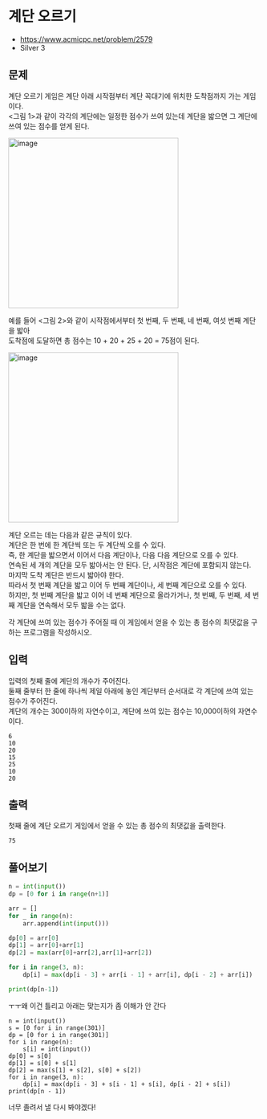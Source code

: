 # 계단 오르기

- https://www.acmicpc.net/problem/2579
- Silver 3

## 문제

계단 오르기 게임은 계단 아래 시작점부터 계단 꼭대기에 위치한 도착점까지 가는 게임이다.  
<그림 1>과 같이 각각의 계단에는 일정한 점수가 쓰여 있는데 계단을 밟으면 그 계단에 쓰여 있는 점수를 얻게 된다.  

<img width="339" alt="image" src="https://user-images.githubusercontent.com/46602874/209560164-272f2f57-06db-4ecc-aed3-8e046ffded1c.png">

예를 들어 <그림 2>와 같이 시작점에서부터 첫 번째, 두 번째, 네 번째, 여섯 번째 계단을 밟아  
도착점에 도달하면 총 점수는 10 + 20 + 25 + 20 = 75점이 된다.

<img width="339" alt="image" src="https://user-images.githubusercontent.com/46602874/209560174-f3b8742b-cb5a-4b19-a6e3-d738515328b3.png">

계단 오르는 데는 다음과 같은 규칙이 있다.  
계단은 한 번에 한 계단씩 또는 두 계단씩 오를 수 있다.  
즉, 한 계단을 밟으면서 이어서 다음 계단이나, 다음 다음 계단으로 오를 수 있다.  
연속된 세 개의 계단을 모두 밟아서는 안 된다. 단, 시작점은 계단에 포함되지 않는다.  
마지막 도착 계단은 반드시 밟아야 한다.  
따라서 첫 번째 계단을 밟고 이어 두 번째 계단이나, 세 번째 계단으로 오를 수 있다.  
하지만, 첫 번째 계단을 밟고 이어 네 번째 계단으로 올라가거나, 첫 번째, 두 번째, 세 번째 계단을 연속해서 모두 밟을 수는 없다.
  
각 계단에 쓰여 있는 점수가 주어질 때 이 게임에서 얻을 수 있는 총 점수의 최댓값을 구하는 프로그램을 작성하시오.

## 입력

입력의 첫째 줄에 계단의 개수가 주어진다.  
둘째 줄부터 한 줄에 하나씩 제일 아래에 놓인 계단부터 순서대로 각 계단에 쓰여 있는 점수가 주어진다.  
계단의 개수는 300이하의 자연수이고, 계단에 쓰여 있는 점수는 10,000이하의 자연수이다.

```
6
10
20
15
25
10
20
```

## 출력
첫째 줄에 계단 오르기 게임에서 얻을 수 있는 총 점수의 최댓값을 출력한다.

`75`

## 풀어보기

```python
n = int(input())
dp = [0 for i in range(n+1)]

arr = []
for _ in range(n):
    arr.append(int(input()))

dp[0] = arr[0]
dp[1] = arr[0]+arr[1]
dp[2] = max(arr[0]+arr[2],arr[1]+arr[2])

for i in range(3, n):
    dp[i] = max(dp[i - 3] + arr[i - 1] + arr[i], dp[i - 2] + arr[i])

print(dp[n-1])
```

ㅜㅜ왜 이건 틀리고
아래는 맞는지가 좀 이해가 안 간다

``` 
n = int(input())
s = [0 for i in range(301)]
dp = [0 for i in range(301)]
for i in range(n):
    s[i] = int(input())
dp[0] = s[0]
dp[1] = s[0] + s[1]
dp[2] = max(s[1] + s[2], s[0] + s[2])
for i in range(3, n):
    dp[i] = max(dp[i - 3] + s[i - 1] + s[i], dp[i - 2] + s[i])
print(dp[n - 1])
``` 

너무 졸려서 낼 다시 봐야겠다!
